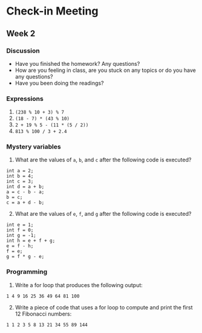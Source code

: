 # Check-in Meeting
## Week 2
### Discussion
  * Have you finished the homework? Any questions?
  * How are you feeling in class, are you stuck on any topics or do you have any questions?
  * Have you been doing the readings?

### Expressions
  1. `(238 % 10 + 3) % 7`	
  2. `(18 - 7) * (43 % 10)`	
  3. `2 + 19 % 5 - (11 * (5 / 2))`	
  4. `813 % 100 / 3 + 2.4`	

### Mystery variables
1. What are the values of `a`, `b`, and `c` after the following code is executed?
  ```
  int a = 2;
  int b = 4;
  int c = 3;
  int d = a + b;
  a = c - b - a;
  b = c;
  c = a + d - b;
  ```

2. What are the values of `e`, `f`, and `g` after the following code is executed?
  ```
  int e = 1;
  int f = 0;
  int g = -1;
  int h = e + f + g;
  e = f - h;
  f = e;
  g = f * g - e;
  ```

### Programming
1. Write a for loop that produces the following output:

  `1 4 9 16 25 36 49 64 81 100`

2. Write a piece of code that uses a for loop to compute and print the first 12 Fibonacci numbers:

  `1 1 2 3 5 8 13 21 34 55 89 144`
